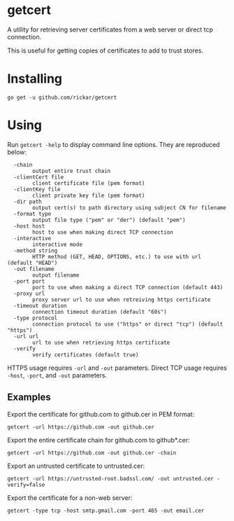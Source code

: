 # getcert

A utility for retrieving server certificates from a web server or direct tcp 
connection.

This is useful for getting copies of certificates to add to trust stores.

# Installing

```
go get -u github.com/rickar/getcert
```

# Using
Run `getcert -help` to display command line options. They are reproduced below:

```
  -chain
    	output entire trust chain
  -clientCert file
    	client certificate file (pem format)
  -clientKey file
    	client private key file (pem format)
  -dir path
    	output cert(s) to path directory using subject CN for filename
  -format type
    	output file type ("pem" or "der") (default "pem")
  -host host
    	host to use when making direct TCP connection
  -interactive
    	interactive mode
  -method string
    	HTTP method (GET, HEAD, OPTIONS, etc.) to use with url (default "HEAD")
  -out filename
    	output filename
  -port port
    	port to use when making a direct TCP connection (default 443)
  -proxy url
    	proxy server url to use when retreiving https certificate
  -timeout duration
    	connection timeout duration (default "60s")
  -type protocol
    	connection protocol to use ("https" or direct "tcp") (default "https")
  -url url
    	url to use when retrieving https certificate
  -verify
    	verify certificates (default true)
```

HTTPS usage requires `-url` and `-out` parameters. Direct TCP usage requires `-host`, `-port`, and `-out` parameters.

## Examples

Export the certificate for github.com to github.cer in PEM format:
```
getcert -url https://github.com -out github.cer
```

Export the entire certificate chain for github.com to github*.cer:
```
getcert -url https://github.com -out github.cer -chain
```

Export an untrusted certificate to untrusted.cer:
```
getcert -url https://untrusted-root.badssl.com/ -out untrusted.cer -verify=false
```

Export the certificate for a non-web server:
```
getcert -type tcp -host smtp.gmail.com -port 465 -out email.cer
```
